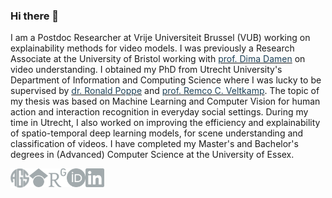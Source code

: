 ### Hi there 👋

I am a Postdoc Researcher at Vrije Universiteit Brussel (VUB) working on explainability methods for video models. I was previously a Research Associate at the University of Bristol working with <a href="https://dimadamen.github.io/" target="_blank"><font color="#1E4258"> prof. Dima Damen</font></a> on video understanding. I obtained my PhD from Utrecht University's Department of Information and Computing Science where I was lucky to be supervised by <a href="https://rpoppe.wordpress.com/" target="_blank"><font color="#1E4258"> dr. Ronald Poppe</font></a> and <a href="https://www.uu.nl/staff/rcveltkamp" target="_blank"><font color="#1E4258"> prof. Remco C. Veltkamp</font></a>. The topic of my thesis was based on Machine Learning and Computer Vision for human action and interaction recognition in everyday social settings. During my time in Utrecht, I also worked on improving the efficiency and explainability of spatio-temporal deep learning models, for scene understanding and classification of videos. I have completed my Master's and Bachelor's degrees in (Advanced) Computer Science at the University of Essex.

<a href="https://alexandrosstergiou.github.io"  target="_blank" rel="noopener noreferrer">
  <img align="left" alt="Alex Stergiou | webpage" width="30px" src="https://github.com/alexandrosstergiou/alexandrosstergiou.github.io/blob/master/icons/icon_grey.svg" />
</a>
</a>
<a href="https://scholar.google.co.uk/citations?user=_E_Zs3kAAAAJ&hl=en&oi=sra" target="_blank" rel="noopener noreferrer">
  <img align="left" alt="Alex Stergiou | Google scholar" width="30px" src="https://github.com/alexandrosstergiou/alexandrosstergiou.github.io/blob/master/icons/googlescholar.svg" />
</a>
<a href="https://www.researchgate.net/profile/Alexandros_Stergiou" target="_blank" rel="noopener noreferrer">
  <img align="left" alt="Alex Stergiou | Reseach Gate" width="30px" src="https://github.com/alexandrosstergiou/alexandrosstergiou.github.io/blob/master/icons/researchgate.svg" />
</a>
<a href="https://orcid.org/0000-0003-4706-4231" target="_blank" rel="noopener noreferrer" >
  <img align="left" alt="Alex Stergiou | Orcid" width="30px" src="https://github.com/alexandrosstergiou/alexandrosstergiou.github.io/blob/master/icons/orcid.svg" />
</a>
<a href="https://www.linkedin.com/in/alexandros-stergiou-b06a17128/" target="_blank" rel="noopener noreferrer">
  <img align="left" alt="Alex Stergiou | LinkdeIN" width="30px" src="https://github.com/alexandrosstergiou/alexandrosstergiou.github.io/blob/master/icons/linkedin.svg" />
</a>
